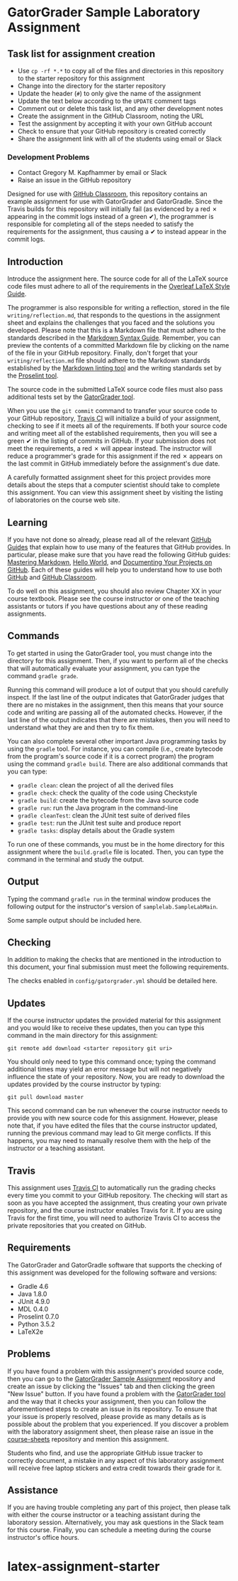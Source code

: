 # GatorGrader Sample Laboratory Assignment

## Task list for assignment creation

- Use `cp -rf *.*` to copy all of the files and directories in this repository
  to the starter repository for this assignment
- Change into the directory for the starter repository
- Update the header (`#`) to only give the name of the assignment
- Update the text below according to the `UPDATE` comment tags
- Comment out or delete this task list, and any other development notes
- Create the assignment in the GitHub Classroom, noting the URL
- Test the assignment by accepting it with your own GitHub account
- Check to ensure that your GitHub repository is created correctly
- Share the assignment link with all of the students using email or Slack

### Development Problems

- Contact Gregory M. Kapfhammer by email or Slack
- Raise an issue in the GitHub repository

<!-- UPDATE: describe what this repository contains -->

Designed for use with [GitHub Classroom](https://classroom.github.com/), this
repository contains an example assignment for use with GatorGrader and
GatorGradle. Since the Travis builds for this repository will initially fail
(as evidenced by a red &#x2717; appearing in the commit logs instead of a green
&#x2714;), the programmer is responsible for completing all of the steps needed
to satisfy the requirements for the assignment, thus causing a &#x2714; to
instead appear in the commit logs.

## Introduction

<!-- UPDATE: introduce and describe the assignment here -->

Introduce the assignment here. The source code for all
of the LaTeX source code files must adhere to all of the requirements in the
[Overleaf LaTeX Style Guide](https://www.overleaf.com/learn/latex/Style_Guide).

The programmer is also responsible for writing a reflection, stored in the file
`writing/reflection.md`, that responds to the questions in the assignment sheet
and explains the challenges that you faced and the solutions you developed.
Please note that this is a Markdown file that must adhere to the standards
described in the [Markdown Syntax
Guide](https://guides.github.com/features/mastering-markdown/). Remember, you
can preview the contents of a committed Markdown file by clicking on the name of
the file in your GitHub repository. Finally, don't forget that your
`writing/reflection.md` file should adhere to the Markdown standards established
by the [Markdown linting tool](https://github.com/markdownlint/markdownlint) and
the writing standards set by the [Proselint tool](http://proselint.com/).

The source code in the submitted LaTeX source code files must also pass
additional tests set by the [GatorGrader
tool](https://github.com/gatored/gatorgrader).

When you use the `git commit` command to transfer your source code to your
GitHub repository, [Travis CI](https://travis-ci.com/) will initialize a build
of your assignment, checking to see if it meets all of the requirements. If both
your source code and writing meet all of the established requirements, then you
will see a green &#x2714; in the listing of commits in GitHub. If your
submission does not meet the requirements, a red &#x2717; will appear instead.
The instructor will reduce a programmer's grade for this assignment if the red
&#x2717; appears on the last commit in GitHub immediately before the
assignment's due date.

A carefully formatted assignment sheet for this project provides more details
about the steps that a computer scientist should take to complete this
assignment. You can view this assignment sheet by visiting the listing of
laboratories on the course web site.

## Learning

If you have not done so already, please read all of the relevant [GitHub
Guides](https://guides.github.com/) that explain how to use many of the features
that GitHub provides. In particular, please make sure that you have read the
following GitHub guides: [Mastering
Markdown](https://guides.github.com/features/mastering-markdown/), [Hello
World](https://guides.github.com/activities/hello-world/), and [Documenting Your
Projects on GitHub](https://guides.github.com/features/wikis/). Each of these
guides will help you to understand how to use both [GitHub](http://github.com) and
[GitHub Classroom](https://classroom.github.com/).

<!-- UPDATE: specify reading assignments -->

To do well on this assignment, you should also review Chapter XX in your course
textbook. Please see the course instructor or one of the teaching assistants or
tutors if you have questions about any of these reading assignments.

## Commands

To get started in using the GatorGrader tool, you must change into the directory
for this assignment. Then, if you want to perform all of the checks that will
automatically evaluate your assignment, you can type the command `gradle grade`.

Running this command will produce a lot of output that you should carefully
inspect. If the last line of the output indicates that GatorGrader judges that
there are no mistakes in the assignment, then this means that your source code
and writing are passing all of the automated checks. However, if the last line
of the output indicates that there are mistakes, then you will need to
understand what they are and then try to fix them.

You can also complete several other important Java programming tasks by using the
`gradle` tool. For instance, you can compile (i.e., create bytecode from the
program's source code if it is a correct program) the program using the command
`gradle build`. There are also additional commands that you can type:

- `gradle clean`: clean the project of all the derived files
- `gradle check`: check the quality of the code using Checkstyle
- `gradle build`: create the bytecode from the Java source code
- `gradle run`: run the Java program in the command-line
- `gradle cleanTest`: clean the JUnit test suite of derived files
- `gradle test`: run the JUnit test suite and produce report
- `gradle tasks`: display details about the Gradle system

To run one of these commands, you must be in the home directory for this
assignment where the `build.gradle` file is located. Then, you can type the
command in the terminal and study the output.

## Output

Typing the command `gradle run` in the terminal window produces the following
output for the instructor's version of `samplelab.SampleLabMain`.

<!-- UPDATE: add sample output -->

Some sample output should be included here.

## Checking

In addition to making the checks that are mentioned in the introduction to this
document, your final submission must meet the following requirements.

<!-- UPDATE: add check details -->

The checks enabled in `config/gatorgrader.yml` should be detailed here.

## Updates

If the course instructor updates the provided material for this assignment and
you would like to receive these updates, then you can type this command in the
main directory for this assignment:

<!-- UPDATE: add starter repository link -->

```
git remote add download <starter repository git uri>
```

You should only need to type this command once; typing the command additional
times may yield an error message but will not negatively influence the state of
your repository. Now, you are ready to download the updates provided by the
course instructor by typing:

```
git pull download master
```

This second command can be run whenever the course instructor needs to provide
you with new source code for this assignment. However, please note that, if you
have edited the files that the course instructor updated, running the previous
command may lead to Git merge conflicts. If this happens, you may need to
manually resolve them with the help of the instructor or a teaching assistant.

## Travis

This assignment uses [Travis CI](https://travis-ci.com/) to automatically run
the grading checks every time you commit to your GitHub repository. The
checking will start as soon as you have accepted the assignment, thus creating
your own private repository, and the course instructor enables Travis for it. If
you are using Travis for the first time, you will need to authorize Travis CI to
access the private repositories that you created on GitHub.

## Requirements

The GatorGrader and GatorGradle software that supports the checking of this
assignment was developed for the following software and versions:

- Gradle 4.6
- Java 1.8.0
- JUnit 4.9.0
- MDL 0.4.0
- Proselint 0.7.0
- Python 3.5.2
- LaTeX2e

## Problems

<!-- UPDATE: update links to your starter repository and lab sheets repository -->

If you have found a problem with this assignment's provided source code, then
you can go to the [GatorGrader Sample Assignment](https://github.com/gatored/gatorgrader-samplelab)
repository and create an issue by clicking the "Issues" tab and then clicking
the green "New Issue" button. If you have found a problem with the [GatorGrader
tool](https://github.com/gatored/gatorgrader) and the way that it checks your
assignment, then you can follow the aforementioned steps to create an issue in
its repository. To ensure that your issue is properly resolved, please provide
as many details as is possible about the problem that you experienced. If you
discover a problem with the laboratory assignment sheet, then please raise an
issue in the [course-sheets](https://github.com/<yoursheetslink>) repository
and mention this assignment.

Students who find, and use the appropriate GitHub issue tracker to correctly
document, a mistake in any aspect of this laboratory assignment will receive
free laptop stickers and extra credit towards their grade for it.

## Assistance

If you are having trouble completing any part of this project, then please talk
with either the course instructor or a teaching assistant during the laboratory
session. Alternatively, you may ask questions in the Slack team for this
course. Finally, you can schedule a meeting during the course instructor's
office hours.

# latex-assignment-starter

